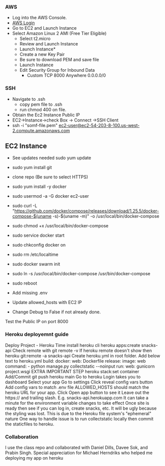 ### AWS

- Log into the AWS Console.
- [AWS Login](https://aws.amazon.com/console/)
- Go to EC2 and Launch Instance
- Select Amazon Linux 2 AMI (Free Tier Eligible)
  - Select t2.micro
  - Review and Launch Instance
  - Launch Instance\*
  - Create a new Key Pair
  - Be sure to download PEM and save file
  - Launch Instance
  - Edit Security Group for Inbound Data
    - Custom TCP 8000 Anywhere 0.0.0.0/0

### SSH

- Navigate to .ssh
  - copy pem file to .ssh
  - run chmod 400 on file.
- Obtain the Ec2 Instance Public IP
- EC2->Instance->check Box -> Connect ->SSH Client
- ssh -i "somf-file.pem" ec2-user@ec2-54-203-8-100.us-west-2.compute.amazonaws.com

## EC2 Instance

- See updates needed sudo yum update
- sudo yum install git
- clone repo (Be sure to select HTTPS)
- sudo yum install -y docker
- sudo usermod -a -G docker ec2-user
- sudo curl -L "https://github.com/docker/compose/releases/download/1.25.5/docker-compose-$(uname -s)-$(uname -m)" -o /usr/local/bin/docker-compose
- sudo chmod +x /usr/local/bin/docker-compose
- sudo service docker start
- sudo chkconfig docker on
- sudo rm /etc/localtime
- sudo docker swarm init

- sudo ln -s /usr/local/bin/docker-compose /usr/bin/docker-compose
- sudo reboot
- Add missing .env
- Update allowed_hosts with EC2 IP
- Change Debug to False if not already done.

Test the Public IP on port 8000

### Heroku deployemnt guide

Deploy Project - Heroku Time
install heroku cli
heroku apps:create snacks-api
Check remote with git remote -v
If heroku remote doesn't show then heroku git:remote -a snacks-api
Create heroku.yml in root folder.
Add below text to heroku.yml
build:
  docker:
    web: Dockerfile
release:
  image: web
  command:
    - python manage.py collectstatic --noinput
run:
  web: gunicorn project.wsgi
EXTRA IMPORTANT STEP
heroku stack:set container
Add/Commit
git push heroku main
Go to heroku
Login takes you to dashboard
Select your app
Go to settings
Click reveal config vars button
Add config vars to match .env file
ALLOWED_HOSTS should match the heroku URL for your app.
Click Open app button to see it
Leave out the https:// and trailing slash.
E.g. snacks-api.herokuapp.com
It can take a minute for the environment variable changes to take effect
Once site is ready then see if you can log in, create snacks, etc.
It will be ugly because the styling was lost.
This is due to the Heroku file system's "ephemeral" nature
One way to handle issue is to run collectstatic locally then commit the staticfiles to heroku.

### Collaboration

I use the class repo and collaborated with Daniel Dills, Davee Sok, and Prabin Singh.
Special appreciation for Michael Herndriks who helped me deploying my app on heroku